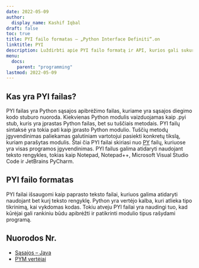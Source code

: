 ```yaml
---
date: 2022-05-09
author:
  display_name: Kashif Iqbal
draft: false
toc: true
title: PYI failo formatas – „Python Interface Definiti“.on
linktitle: PYI
description: Luždirbti apie PYI failo formatą ir API, kurios gali sukurti ir atidaryti PYI failąs.
menu:
  docs:
    parent: "programming"
lastmod: 2022-05-09
---
```


## Kas yra PYI failas?

PYI failas yra Python sąsajos apibrėžimo failas, kuriame yra sąsajos diegimo kodo stuburo nuoroda. Kiekvienas Python modulis vaizduojamas kaip .pyi stub, kuris yra įprastas Python failas, bet su tuščiais metodais. PYI failų sintaksė yra tokia pati kaip įprasto Python modulio. Tuščių metodų įgyvendinimas paliekamas galutiniam vartotojui pasiekti konkretų tikslą, kuriam parašytas modulis. Štai čia PYI failai skiriasi nuo [PY](/programming/py/) failų, kuriuose yra visas programos įgyvendinimas. PYI failus galima atidaryti naudojant teksto rengykles, tokias kaip Notepad, Notepad++, Microsoft Visual Studio Code ir JetBrains PyCharm.

## PYI failo formatas

PYI failai išsaugomi kaip paprasto teksto failai, kuriuos galima atidaryti naudojant bet kurį teksto rengyklę. Python yra vertėjo kalba, kuri atlieka tipo tikrinimą, kai vykdomas kodas. Tokiu atveju PYI failai yra naudingi tuo, kad kūrėjai gali rankiniu būdu apibrėžti ir patikrinti modulio tipus rašydami programą.

## Nuorodos Nr.

 * [Sąsajos – Java](https://en.wikipedia.org/wiki/Interface_(Java))
 * [PYM vertėjai](https://github.com/interpreters/pym)

